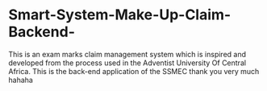 # Smart-System-Make-Up-Claim-Backend-
This is an exam marks claim management system which is inspired and developed from the process used in the Adventist University Of Central Africa. This is the back-end application of the SSMEC
thank you very much
hahaha